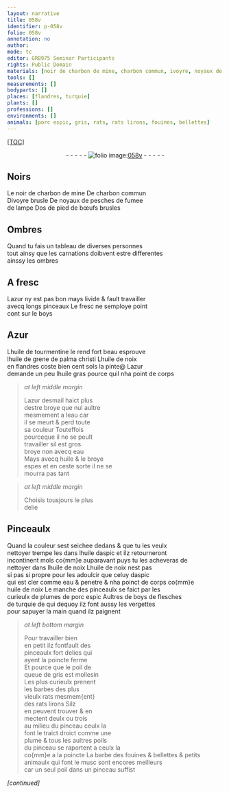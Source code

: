 ```yaml
---
layout: narrative
title: 058v
identifier: p-058v
folio: 058v
annotation: no
author:
mode: tc
editor: GR8975 Seminar Participants
rights: Public Domain
materials: [noir de charbon de mine, charbon commun, ivoyre, noyaux de pesches, fumee de lampe, os de pied de bœufs, azur, boys, Azur, huile de tourmentine, huile de grene de palma christi, huile de noix, huile gras, azur desmail, eau, huile, huile daspic, aspic, plumes de porc espic, poil de queue de gris, barbes, plume, poils, barbe des fouines, musc, poil]
tools: []
measurements: []
bodyparts: []
places: [flandres, turquie]
plants: []
professions: []
environments: []
animals: [porc espic, gris, rats, rats lirons, fouines, bellettes]
---
```


<p><a href="{{ site.baseurl }}/diplomatic/">[TOC]</a></p><div class="folio" align="center">- - - - - <a href="http://gallica.bnf.fr/ark:/12148/btv1b10500001g/f122.item." target="_blank"><img src="https://cu-mkp.github.io/2017-workshop-edition/assets/photo-icon.png" alt="folio image: " style="display:inline-block; margin-bottom:-3px;"/>058v</a> - - - - - </div>  
  

## Noirs

 
Le <span class="m">noir de charbon de mine</span> De <span class="m">charbon commun</span><br/> D<span class="m">ivoyre</span> brusle De <span class="m">noyaux de pesches</span> de <span class="m">fumee<br/> de lampe</span> D<span class="m">os de pied de bœufs</span> brusles
 
 
  

## Ombres

 
Quand tu fais un tableau de diverses personnes<br/> tout ainsy que les carnations doibvent estre differentes<br/> ainssy les ombres

 
  

## A fresc

 
L<span class="m">azur</span> ny est pas bon mays livide & fault travailler<br/> avecq longs pinceaux Le fresc ne semploye point<br/> <span class="del">cont</span> sur le <span class="m">boys</span>

 
  

## <span class="m">Azur</span>

 
L<span class="m">huile de tourmentine</span> le rend fort beau esprouve<br/> l<span class="m">huile de grene de palma christi</span> L<span class="m">huile de noix</span><br/> en <span class="pl">flandres</span> coste bien cent sols la pinte@ L<span class="m">azur</span><br/> demande un peu l<span class="m">huile gras</span> pource quil nha point de corps 
 
> *at left middle margin*
> 
> 
>   L<span class="m">azur desmail</span> haict plus<br/> destre broye que nul aultre<br/> mesmement a l<span class="m">eau</span> car<br/> il se meurt & perd toute<br/> sa couleur Touteffois<br/> pourceque il ne se peult<br/> travailler sil est gros<br/> broye non avecq <span class="m">eau</span><br/> Mays avecq <span class="m">huile</span> & le broye<br/> espes et en ceste sorte il ne se<br/> mourra pas tant 
 
> *at left middle margin*
> 
> 
>   Choisis tousjours le plus<br/> delie
 
 
  

## Pinceaulx

 
Quand la couleur sest seichee dedans & que tu les veulx<br/> nettoyer trempe les dans l<span class="m">huile daspic</span> et ilz retourneront<br/> incontinent mols co{mm}e auparavant puys tu les acheveras de<br/> nettoyer dans l<span class="m">huile de noix</span> L<span class="m">huile de noix</span> nest pas<br/> <span class="del">si pas</span> si propre pour les adoulcir que celuy d<span class="m">aspic</span><br/> qui est cler comme <span class="m">eau</span> & penetre & nha poinct de corps co{mm}e<br/> <span class="m">huile de noix</span> Le manche des pinceaulx se faict par les<br/> curieulx de <span class="m">plumes de <span class="al">porc espic</span></span> Aultres de <span class="m">boys</span> de flesches<br/> de <span class="pl">turquie</span> <span class="del">de qui</span> dequoy ilz font aussy les vergettes<br/> pour sapuyer la main quand ilz paignent
 
> *at left bottom margin*
> 
> 
>   Pour travailler bien<br/> en petit ilz <span class="del">font</span>fault des<br/> pinceaulx fort delies qui<br/> ayent la poincte ferme<br/> Et pource que le <span class="m">poil de<br/> queue de <span class="al">gris</span></span> est mollesin<br/> Les plus curieulx prenent<br/> les <span class="m">barbes</span> des plus<br/> vieulx <span class="al">rats</span> mesmem{ent}<br/> des <span class="al">rats lirons</span> Silz<br/> en peuvent trouver & en<br/> mectent deulx ou trois<br/> au milieu du pinceau ceulx la<br/> font le traict droict comme une<br/> <span class="m">plume</span> & tous les aultres <span class="m">poils</span><br/> du pinceau se raportent a ceulx la<br/> co{mm}e a la poincte La <span class="m">barbe des <span class="al">fouines</span></span> & <span class="al">bellettes</span> & petits animaulx qui font le <span class="m">musc</span> sont encores meilleurs<br/> car un seul <span class="m">poil</span> dans un pinceau suffist
 
*[continued]*
 
